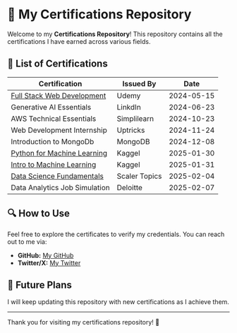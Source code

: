 # 📜 My Certifications Repository

Welcome to my **Certifications Repository**! This repository contains all the certifications I have earned across various fields.

## 📜 List of Certifications
| Certification | Issued By | Date |
|--------------|-----------|------|
| [Full Stack Web Development](https://www.udemy.com/certificate/UC-3b54c456-699c-4bbe-b273-9b0fd91d8d9c/)| Udemy | 2024-05-15 |
| Generative AI Essentials | LinkdIn | 2024-06-23 |
| AWS Technical Essentials | Simplilearn | 2024-10-23 |
| Web Development Internship | Uptricks | 2024-11-24 |
| Introduction to MongoDb | MongoDB | 2024-12-08 |
| [Python for Machine Learning](https://www.kaggle.com/learn/certification/ullaas/python) | Kaggel | 2025-01-30 |
| [Intro to Machine Learning](https://www.kaggle.com/learn/certification/ullaas/intro-to-machine-learning) | Kaggel | 2025-01-31 |
| [Data Science Fundamentals](https://moonshot.scaler.com/s/li/XuIfhyDjfh) | Scaler Topics | 2025-02-04 |
| Data Analytics Job Simulation | Deloitte | 2025-02-07 |


## 🔍 How to Use
Feel free to explore the certificates to verify my credentials. You can reach out to me via:

- **GitHub:** [My GitHub](https://github.com/ullaslgd)
- **Twitter/X:** [My Twitter](#)

## 🚀 Future Plans
I will keep updating this repository with new certifications as I achieve them.

---

Thank you for visiting my certifications repository! 🎉

